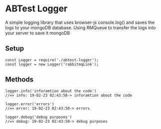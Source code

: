 # ABTest Logger

A simple logging library that uses browser-js console.log() and saves the logs to your mongoDB database.
Using RMQueue to transfer the logs into your server to save it mongoDB
## Setup

```
const Logger = require('./abtest-logger');
const logger = new Logger('rabbitmqLink');
```


## Methods

```
logger.info('inforamtion about the code')
//=> info: 19-02-23 02:43:50-> inforamtion about the code

logger.error('errors')
//=> error: 19-02-23 02:43:50-> errors

logger.debug('debug purposes')
//=> debug: 19-02-23 02:43:50-> debug purposes

```









